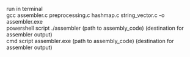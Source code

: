 run in terminal
<br>
gcc assembler.c preprocessing.c hashmap.c string_vector.c -o assembler.exe
<br>
powershell script
./assembler (path to assembly_code) (destination for assembler output)
<br>
cmd script
assembler.exe (path to assembly_code) (destination for assembler output)